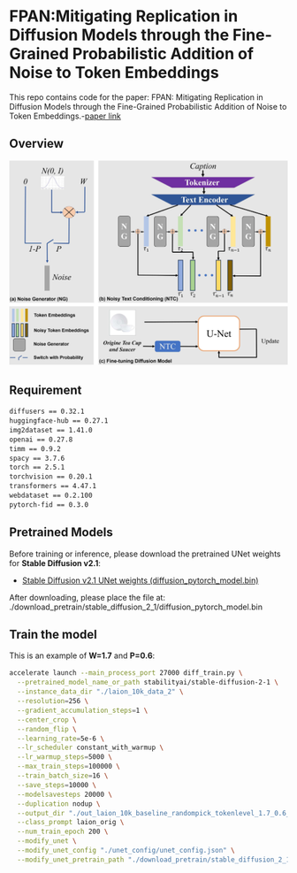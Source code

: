 # FPAN:Mitigating Replication in Diffusion Models through the Fine-Grained Probabilistic Addition of Noise to Token Embeddings
This repo contains code for the paper: FPAN: Mitigating Replication in Diffusion Models through the Fine-Grained Probabilistic Addition of Noise to Token Embeddings.-[paper link](https://arxiv.org/abs/2505.21848)
## Overview
![Overview of FPAN](workflow_FPAN.png)
## Requirement
```txt
diffusers == 0.32.1
huggingface-hub == 0.27.1
img2dataset == 1.41.0
openai == 0.27.8
timm == 0.9.2
spacy == 3.7.6
torch == 2.5.1
torchvision == 0.20.1
transformers == 4.47.1
webdataset == 0.2.100
pytorch-fid == 0.3.0
```
## Pretrained Models
Before training or inference, please download the pretrained UNet weights for **Stable Diffusion v2.1**:

- [Stable Diffusion v2.1 UNet weights (diffusion_pytorch_model.bin)](https://huggingface.co/stabilityai/stable-diffusion-2-1/resolve/main/unet/diffusion_pytorch_model.bin)

After downloading, please place the file at: ./download_pretrain/stable_diffusion_2_1/diffusion_pytorch_model.bin
## Train the model

This is an example of **W=1.7** and **P=0.6**:

```bash
accelerate launch --main_process_port 27000 diff_train.py \
  --pretrained_model_name_or_path stabilityai/stable-diffusion-2-1 \
  --instance_data_dir "./laion_10k_data_2" \
  --resolution=256 \
  --gradient_accumulation_steps=1 \
  --center_crop \
  --random_flip \
  --learning_rate=5e-6 \
  --lr_scheduler constant_with_warmup \
  --lr_warmup_steps=5000 \
  --max_train_steps=100000 \
  --train_batch_size=16 \
  --save_steps=10000 \
  --modelsavesteps 20000 \
  --duplication nodup \
  --output_dir "./out_laion_10k_baseline_randompick_tokenlevel_1.7_0.6_0_0.4noise_orig_capiton" \
  --class_prompt laion_orig \
  --num_train_epoch 200 \
  --modify_unet \
  --modify_unet_config "./unet_config/unet_config.json" \
  --modify_unet_pretrain_path "./download_pretrain/stable_diffusion_2_1/diffusion_pytorch_model.bin"

